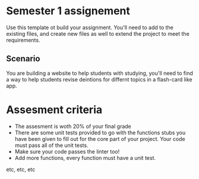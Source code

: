 # Semester 1 assignement 
Use this template ot build your assignment. You'll need to add to the existing files, and create new files as well to extend the project to meet the requirements. 

## Scenario

You are building a website to help students with studying, you'll need to find a way to help students revise deintions for differnt topics in a flash-card like app. 

# Assesment criteria
- The assesment is woth 20% of your final grade
- There are some unit tests provided to go with the functions stubs you have been given to fill out for the core part of your project. Your code must pass all of the unit tests.
- Make sure your code passes the linter too!
- Add more functions, every function must have a unit test.


etc, etc, etc
